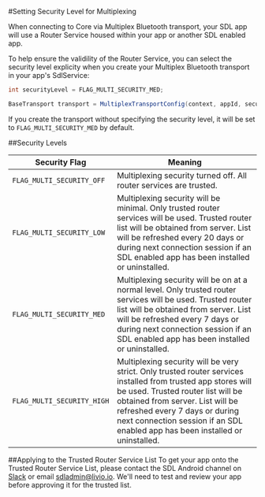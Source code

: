 #Setting Security Level for Multiplexing

When connecting to Core via Multiplex Bluetooth transport, your SDL app will use a Router Service housed within your app or another SDL enabled app.

To help ensure the validility of the Router Service, you can select the security level explicity when you create your Multiplex Bluetooth transport in your app's SdlService:

```java
int securityLevel = FLAG_MULTI_SECURITY_MED;

BaseTransport transport = MultiplexTransportConfig(context, appId, securityLevel);
```

If you create the transport without specifying the security level, it will be set to `FLAG_MULTI_SECURITY_MED` by default.

##Security Levels

Security Flag   | Meaning
------------|------------------------------------------------------------
`FLAG_MULTI_SECURITY_OFF`       | Multiplexing security turned off. All router services are trusted.
`FLAG_MULTI_SECURITY_LOW`  | Multiplexing security will be minimal. Only trusted router services will be used. Trusted router list will be obtained from server. List will be refreshed every 20 days or during next connection session if an SDL enabled app has been installed or uninstalled. 
`FLAG_MULTI_SECURITY_MED`     | Multiplexing security will be on at a normal level. Only trusted router services will be used. Trusted router list will be obtained from server. List will be refreshed every 7 days or during next connection session if an SDL enabled app has been installed or uninstalled.
`FLAG_MULTI_SECURITY_HIGH`	| Multiplexing security will be very strict. Only trusted router services installed from trusted app stores will be used. Trusted router list will be obtained from server. List will be refreshed every 7 days or during next connection session if an SDL enabled app has been installed or uninstalled.

##Applying  to the Trusted Router Service List
To get your app onto the Trusted Router Service List, please contact the SDL Android channel on [Slack](http://slack.smartdevicelink.com) or email [sdladmin@livio.io](mailto:sdladmin@livio.io). We'll need to test and review your app before approving it for the trusted list.
